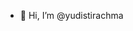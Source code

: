 - 👋 Hi, I’m @yudistirachma

<!---
yudistirachma/yudistirachma is a ✨ special ✨ repository because its `README.md` (this file) appears on your GitHub profile.
You can click the Preview link to take a look at your changes.
--->
